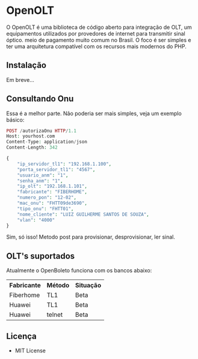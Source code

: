# OpenOLT

O OpenOLT é uma biblioteca de código aberto para integração de OLT, um equipamentos utilizados por provedores de internet
para transmitir sinal óptico. meio de pagamento muito comum no Brasil. O foco é ser simples e ter uma arquitetura compatível com os recursos mais modernos do PHP.

## Instalação
Em breve...

## Consultando Onu

Essa é a melhor parte. Não poderia ser mais simples, veja um exemplo básico:

```php
POST /autorizaOnu HTTP/1.1
Host: yourhost.com
Content-Type: application/json
Content-Length: 342

{
    "ip_servidor_tl1": "192.168.1.100",
    "porta_servidor_tl1": "4567",
    "usuario_anm": "1",
    "senha_anm": "1",
    "ip_olt": "192.168.1.101",
    "fabricante": "FIBERHOME",
    "numero_pon": "12-02",
    "mac_onu": "FHTT09de3690",
    "tipo_onu": "FHTT01",
    "nome_cliente": "LUIZ GUILHERME SANTOS DE SOUZA",
    "vlan": "4000"
}
```

Sim, só isso! Metodo post para provisionar, desprovisionar, ler sinal. 

## OLT's suportados

Atualmente o OpenBoleto funciona com os bancos abaixo:

<table>
    <tr>
        <th>Fabricante</th>
        <th>Método</th>
        <th>Situação</th>
        </tr>
    <tr>
        <td>Fiberhome</td>
        <td>TL1</td>
        <td>Beta</td>
    </tr>
    <tr>
        <td>Huawei</td>
        <td>TL1</td>
        <td>Beta</td>
    </tr> 
    <tr>
        <td>Huawei</td>
        <td>telnet</td>
        <td>Beta</td>
    </tr>
 </table>


## Licença

- MIT License
